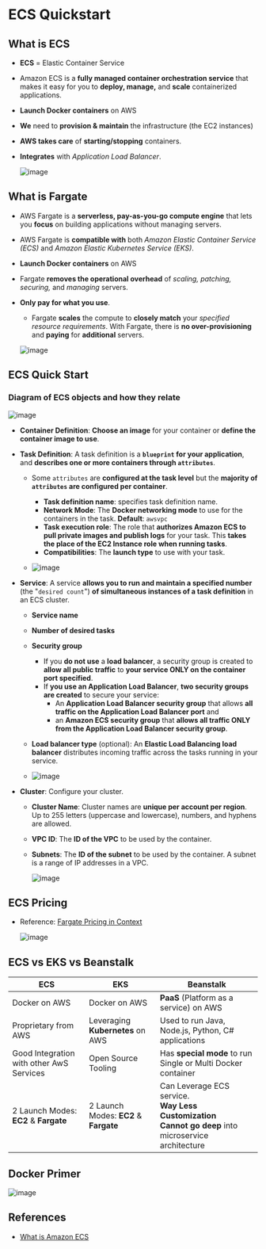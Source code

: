 # ECS Quickstart

## What is ECS
- **ECS** = Elastic Container Service
- Amazon ECS is a **fully managed container orchestration service** that makes it easy for you to **deploy, manage,** and **scale** containerized applications.
- **Launch Docker containers** on AWS
- **We** need to **provision & maintain** the infrastructure (the EC2 instances)
- **AWS takes care** of **starting/stopping** containers.
- **Integrates** with *Application Load Balancer*.

  ![image](https://user-images.githubusercontent.com/36029504/148515293-2f2a8063-8911-44e4-8387-f209fb64825a.png)


## What is Fargate
- AWS Fargate is a **serverless, pay-as-you-go compute engine** that lets you **focus** on building applications without managing servers. 
- AWS Fargate is **compatible with** both *Amazon Elastic Container Service (ECS)* and *Amazon Elastic Kubernetes Service (EKS)*.
- **Launch Docker containers** on AWS
- Fargate **removes the operational overhead** of *scaling, patching, securing,* and *managing* servers.
- **Only pay for what you use**. 
  - Fargate **scales** the compute to **closely match** your *specified resource requirements*. With Fargate, there is **no over-provisioning** and **paying** for **additional** servers.
   
  ![image](https://user-images.githubusercontent.com/36029504/148515260-afada574-62f6-41b5-8fa4-f0f531651514.png)


## ECS Quick Start

### Diagram of ECS objects and how they relate

![image](https://user-images.githubusercontent.com/36029504/148687795-d930b725-5f97-45b2-89fc-80b882b422ba.png)

- **Container Definition**: **Choose an image** for your container or **define the container image to use**.
- **Task Definition**: A task definition is a **`blueprint` for your application**, and **describes one or more containers through `attributes`**. 
  - Some `attributes` are **configured at the task level** but the **majority of `attributes` are configured per container**.
    - **Task definition name**: specifies task definition name.
    - **Network Mode**: The **Docker networking mode** to use for the containers in the task. **Default**: `awsvpc`
    - **Task execution role**: The role that **authorizes Amazon ECS to pull private images and publish logs** for your task. This **takes the place of the EC2 Instance role when running tasks**.
    - **Compatibilities**: The **launch type** to use with your task.
  
  - ![image](https://user-images.githubusercontent.com/36029504/148688582-1622031b-fb1d-49f5-a99a-1d41b26e083c.png)

- **Service**: A service **allows you to run and maintain a specified number** (the "`desired count`") **of simultaneous instances of a task definition** in an ECS cluster.
  - **Service name**
  - **Number of desired tasks**
  - **Security group**
    - If you **do not use** a **load balancer**, a security group is created to **allow all public traffic** to **your service ONLY on the container port specified**. 
    - If **you use an Application Load Balancer**, **two security groups are created** to secure your service: 
      - An **Application Load Balancer security group** that allows **all traffic on the Application Load Balancer port** and 
      - an **Amazon ECS security group** that **allows all traffic ONLY from the Application Load Balancer security group**. 
  - **Load balancer type** (optional): An **Elastic Load Balancing load balancer** distributes incoming traffic across the tasks running in your service.
  
  - ![image](https://user-images.githubusercontent.com/36029504/148688602-eb7b310e-8709-4204-961d-d4cbbfe0c9c0.png)

- **Cluster**: Configure your cluster.
  - **Cluster Name**: Cluster names are **unique per account per region**. Up to 255 letters (uppercase and lowercase), numbers, and hyphens are allowed.
  - **VPC ID**: The **ID of the VPC** to be used by the container.
  - **Subnets**: The **ID of the subnet** to be used by the container. A subnet is a range of IP addresses in a VPC.
   
    ![image](https://user-images.githubusercontent.com/36029504/148688557-5dbfa892-8a14-4129-8113-42b92683bea4.png)

## ECS Pricing
- Reference: [Fargate Pricing in Context](https://www.trek10.com/blog/fargate-pricing-vs-ec2)
 
  ![image](https://user-images.githubusercontent.com/36029504/148688909-bd98d324-22c1-42cf-a9d5-1c39d4111464.png)

## ECS vs EKS vs Beanstalk
|ECS|EKS|Beanstalk|
|---|---|---|
|Docker on AWS|Docker on AWS|**PaaS** (Platform as a service) on AWS|
|Proprietary from AWS|Leveraging **Kubernetes** on AWS|Used to run Java, Node.js, Python, C# applications|
|Good Integration with other AwS Services|Open Source Tooling|Has **special mode** to run Single or Multi Docker container|
|2 Launch Modes: **EC2** & **Fargate**|2 Launch Modes: **EC2** & **Fargate**|Can Leverage ECS service.</br> **Way Less Customization**</br> **Cannot go deep** into microservice architecture|

## Docker Primer
![image](https://user-images.githubusercontent.com/36029504/148689533-cf9719ca-3452-4fd2-958b-4d375b2fa301.png)


## References
- [What is Amazon ECS](https://docs.aws.amazon.com/AmazonECS/latest/developerguide/Welcome.html)